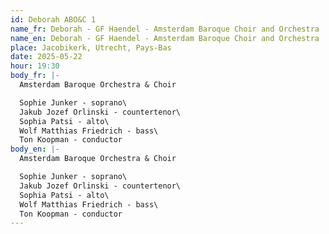 ```yaml
---
id: Deborah ABO&C 1
name_fr: Deborah - GF Haendel - Amsterdam Baroque Choir and Orchestra
name_en: Deborah - GF Haendel - Amsterdam Baroque Choir and Orchestra
place: Jacobikerk, Utrecht, Pays-Bas
date: 2025-05-22
hour: 19:30
body_fr: |-
  Amsterdam Baroque Orchestra & Choir

  Sophie Junker - soprano\
  Jakub Jozef Orlinski - countertenor\
  Sophia Patsi - alto\
  Wolf Matthias Friedrich - bass\
  Ton Koopman - conductor
body_en: |-
  Amsterdam Baroque Orchestra & Choir

  Sophie Junker - soprano\
  Jakub Jozef Orlinski - countertenor\
  Sophia Patsi - alto\
  Wolf Matthias Friedrich - bass\
  Ton Koopman - conductor
---
```

